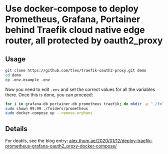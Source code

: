 # Use docker-compose to deploy Prometheus, Grafana, Portainer behind Traefik cloud native edge router, all protected by oauth2_proxy

## Usage

```sh
git clone https://github.com/tlex/traefik-oauth2-proxy.git demo
cd demo
cp .env.example .env
```

Now you need to edit `.env` and set the correct values for all the variables there. Once this is done, you can proceed:

```sh
for i in grafana-db portainer-db prometheus traefik; do mkdir -p "./folders/${i}"; done
sudo chown 99:99 ./folders/prometheus
sudo docker-compose up --remove-orphans
```

## Details

For deatils, see the blog entry: [alex.thom.ae/2020/01/12/deploy-traefik-prometheus-grafana-oauth2_proxy-docker-compose/](https://alex.thom.ae/2020/01/12/deploy-traefik-prometheus-grafana-oauth2_proxy-docker-compose/)

